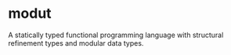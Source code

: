 # modut
A statically typed functional programming language with structural refinement types and modular data types.
